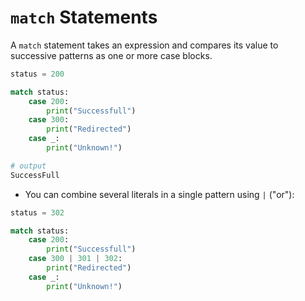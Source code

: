 # `match` Statements

A `match` statement takes an expression and compares its value to successive patterns as one or more case blocks. 

```python
status = 200

match status:
    case 200:
        print("Successfull")
    case 300:
        print("Redirected")
    case _:
        print("Unknown!")

# output
SuccessFull
```

- You can combine several literals in a single pattern using `|` ("or"):

```python
status = 302

match status:
    case 200:
        print("Successfull")
    case 300 | 301 | 302:
        print("Redirected")
    case _:
        print("Unknown!")
```